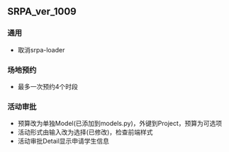 ## SRPA_ver_1009

### 通用
* 取消srpa-loader

### 场地预约
* 最多一次预约4个时段

### 活动审批
* 预算改为单独Model(已添加到models.py)，外键到Project，预算为可选项
* 活动形式由输入改为选择(已修改)，检查前端样式
* 活动审批Detail显示申请学生信息